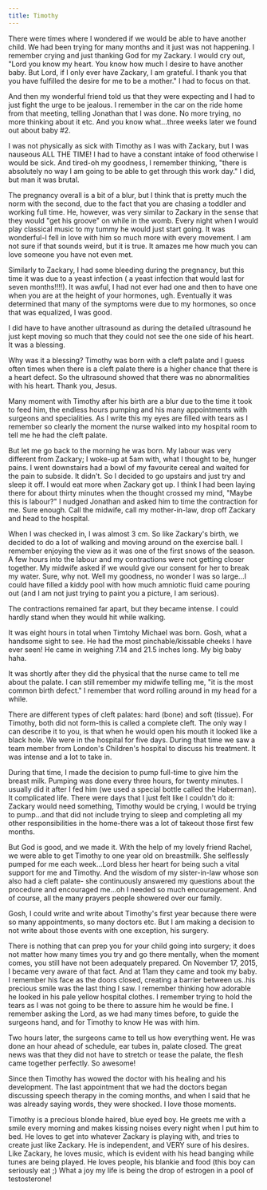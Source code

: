 ```yaml
---
title: Timothy
---
```


There were times where I wondered if we would be able to have another child. We had been trying for many months and it just was not happening. I remember crying and just thanking God for my Zackary. I would cry out, "Lord you know my heart. You know how much I desire to have another baby. But Lord, if I only ever have Zackary, I am grateful. I thank you that you have fulfilled the desire for me to be a mother." I had to focus on that.

And then my wonderful friend told us that they were expecting and I had to just fight the urge to be jealous. I remember in the car on the ride home from that meeting, telling Jonathan that I was done. No more trying, no more thinking about it etc. And you know what...three weeks later we found out about baby #2.

I was not physically as sick with Timothy as I was with Zackary, but I was nauseous ALL THE TIME! I had to have a constant intake of food otherwise I would be sick. And tired-oh my goodness, I remember thinking, "there is absolutely no way I am going to be able to get through this work day." I did, but man it was brutal.

The pregnancy overall is a bit of a blur, but I think that is pretty much the norm with the second, due to the fact that you are chasing a toddler and working full time. He, however, was very similar to Zackary in the sense that they would "get his groove" on while in the womb. Every night when I would play classical music to my tummy he would just start going. It was wonderful-I fell in love with him so much more with every movement. I am not sure if that sounds weird, but it is true. It amazes me how much you can love someone you have not even met.

Similarly to Zackary, I had some bleeding during the pregnancy, but this time it was due to a yeast infection ( a yeast infection that would last for seven months!!!!). It was awful, I had not ever had one and then to have one when you are at the height of your hormones, ugh. Eventually it was determined that many of the symptoms were due to my hormones, so once that was equalized, I was good.

I did have to have another ultrasound as during the detailed ultrasound he just kept moving so much that they could not see the one side of his heart. It was a blessing.

Why was it a blessing? Timothy was born with a cleft palate and I guess often times when there is a cleft palate there is a higher chance that there is a heart defect. So the ultrasound showed that there was no abnormalities with his heart. Thank you, Jesus.

Many moment with Timothy after his birth are a blur due to the time it took to feed him, the endless hours pumping and his many appointments with surgeons and specialities. As I write this my eyes are filled with tears as I remember so clearly the moment the nurse walked into my hospital room to tell me he had the cleft palate.

But let me go back to the morning he was born. My labour was very different from Zackary; I woke-up at 5am with, what I thought to be, hunger pains. I went downstairs had a bowl of my favourite cereal and waited for the pain to subside. It didn't. So I decided to go upstairs and just try and sleep it off. I would eat more when Zackary got up. I think I had been laying there for about thirty minutes when the thought crossed my mind, "Maybe this is labour?" I nudged Jonathan and asked him to time the contraction for me. Sure enough. Call the midwife, call my mother-in-law, drop off Zackary and head to the hospital.

When I was checked in, I was almost 3 cm. So like Zackary's birth, we decided to do a lot of walking and moving around on the exercise ball. I remember enjoying the view as it was one of the first snows of the season. A few hours into the labour and my contractions were not getting closer together. My midwife asked if we would give our consent for her to break my water. Sure, why not. Well my goodness, no wonder I was so large...I could have filled a kiddy pool with how much amniotic fluid came pouring out (and I am not just trying to paint you a picture, I am serious).

The contractions remained far apart, but they became intense. I could hardly stand when they would hit while walking.

It was eight hours in total when Timtohy Michael was born. Gosh, what a handsome sight to see. He had the most pinchable/kissable cheeks I have ever seen! He came in weighing 7.14 and 21.5 inches long. My big baby haha.

It was shortly after they did the physical that the nurse came to tell me about the palate. I can still remember my midwife telling me, "it is the most common birth defect." I remember that word rolling around in my head for a while.

There are different types of cleft palates: hard (bone) and soft (tissue). For Timothy, both did not form-this is called a complete cleft. The only way I can describe it to you, is that when he would open his mouth it looked like a black hole. We were in the hospital for five days. During that time we saw a team member from London's Children's hospital to discuss his treatment. It was intense and a lot to take in.

During that time, I made the decision to pump full-time to give him the breast milk. Pumping was done every three hours, for twenty minutes. I usually did it after I fed him (we used a special bottle called the Haberman). It complicated life. There were days that I just felt like I couldn't do it: Zackary would need something, Timothy would be crying, I would be trying to pump...and that did not include trying to sleep and completing all my other responsibilities in the home-there was a lot of takeout those first few months.

But God is good, and we made it. With the help of my lovely friend Rachel, we were able to get Timothy to one year old on breastmilk. She selflessly pumped for me each week...Lord bless her heart for being such a vital support for me and Timothy. And the wisdom of my sister-in-law whose son also had a cleft palate- she continuously answered my questions about the procedure and encouraged me...oh I needed so much encouragement. And of course, all the many prayers people showered over our family.

Gosh, I could write and write about Timothy's first year because there were so many appointments, so many doctors etc. But I am making a decision to not write about those events with one exception, his surgery.

There is nothing that can prep you for your child going into surgery; it does not matter how many times you try and go there mentally, when the moment comes, you still have not been adequately prepared. On November 17, 2015, I became very aware of that fact. And at 11am they came and took my baby. I remember his face as the doors closed, creating a barrier between us..his precious smile was the last thing I saw. I remember thinking how adorable he looked in his pale yellow hospital clothes. I remember trying to hold the tears as I was not going to be there to assure him he would be fine. I remember asking the Lord, as we had many times before, to guide the surgeons hand, and for Timothy to know He was with him.

Two hours later, the surgeons came to tell us how everything went. He was done an hour ahead of schedule, ear tubes in, palate closed. The great news was that they did not have to stretch or tease the palate, the flesh came together perfectly. So awesome!

Since then Timothy has wowed the doctor with his healing and his development. The last appointment that we had the doctors began discussing speech therapy in the coming months, and when I said that he was already saying words, they were shocked. I love those moments.

Timothy is a precious blonde haired, blue eyed boy. He greets me with a smile every morning and makes kissing noises every night when I put him to bed. He loves to get into whatever Zackary is playing with, and tries to create just like Zackary. He is independent, and VERY sure of his desires. Like Zackary, he loves music, which is evident with his head banging while tunes are being played. He loves people, his blankie and food (this boy can seriously eat ;) What a joy my life is being the drop of estrogen in a pool of testosterone!
